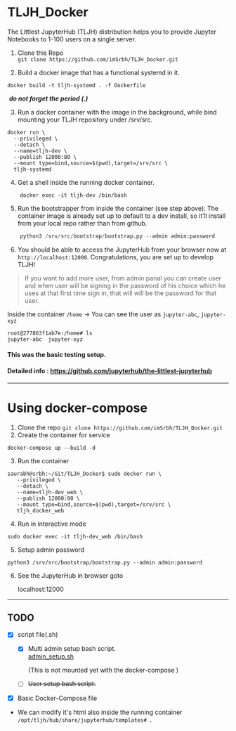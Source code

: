 # TLJH_Docker
The Littlest JupyterHub (TLJH) distribution helps you to provide Jupyter Notebooks to 1-100 users on a single server.  

1. Clone this Repo  
`git clone https://github.com/imSrbh/TLJH_Docker.git`

2. Build a docker image that has a functional systemd in it.  
```
docker build -t tljh-systemd . -f Dockerfile
```
​	___do not forget the period (.)___


3. Run a docker container with the image in the background, while bind mounting your TLJH repository under /srv/src.
```
docker run \
  --privileged \
  --detach \
  --name=tljh-dev \
  --publish 12000:80 \
  --mount type=bind,source=$(pwd),target=/srv/src \
  tljh-systemd
```

4. Get a shell inside the running docker container.
```
	docker exec -it tljh-dev /bin/bash
```

5. Run the bootstrapper from inside the container (see step above): The container image is already set up to default to a dev install, so it’ll install from your local repo rather than from github.
```python
	python3 /srv/src/bootstrap/bootstrap.py --admin admin:password
```


6. You should be able to access the JupyterHub from your browser now at `http://localhost:12000`. Congratulations, you are set up to develop TLJH!

>If you want to add more user, from admin panal you can create user and when user will be signing in the password of his choice which he uses at that first time sign in, that will will be the password for that user.

Inside the container `/home` -> You can see the user as `jupyter-abc`, `jupyter-xyz`

```
root@277863f1ab7e:/home# ls
jupyter-abc  jupyter-xyz
```

#### This was the basic testing setup.  
#### **Detailed info :** https://github.com/jupyterhub/the-littlest-jupyterhub



---

# Using docker-compose



1.  Clone the repo `git clone https://github.com/imSrbh/TLJH_Docker.git`
2.  Create the container for service
```
docker-compose up --build -d
```

3. Run the container

```
saurabh@srbh:~/Git/TLJH_Docker$ sudo docker run \
   --privileged \
   --detach \
   --name=tljh-dev_web \
   --publish 12000:80 \
   --mount type=bind,source=$(pwd),target=/srv/src \
   tljh_docker_web
```
4.  Run in interactive mode
```
sudo docker exec -it tljh-dev_web /bin/bash
```

5. Setup admin password

```
python3 /srv/src/bootstrap/bootstrap.py --admin admin:password
```

6. See the JupyterHub in browser goto 

   localhost:12000

---
## TODO
- [x] script file(.sh)  
  - [x] Multi admin setup bash script.  
        [admin_setup.sh](https://gist.github.com/imSrbh/0349a99b393f351061b4a9932258816b)  
    
    (This is not mounted yet with the docker-compose )
    
  - [ ]   ~~User setup bash script.~~
  
- [x] Basic Docker-Compose  file

-  We can modify it's html also inside the running container `/opt/tljh/hub/share/jupyterhub/templates# `.